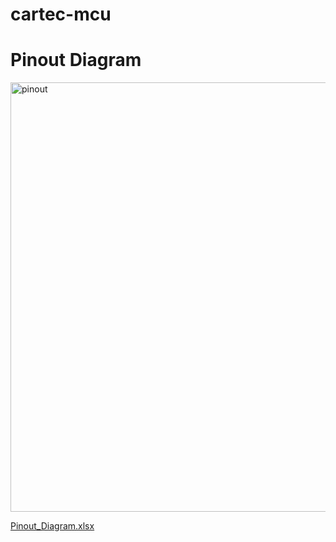# cartec-mcu

# Pinout Diagram
<img width="687" alt="pinout" src="https://user-images.githubusercontent.com/37755017/42046937-94ed7160-7ac4-11e8-9570-62ca36255116.PNG">

[Pinout_Diagram.xlsx](https://github.com/FaridIz/cartec-mcu/files/2146084/Pinout_Diagram.xlsx)

